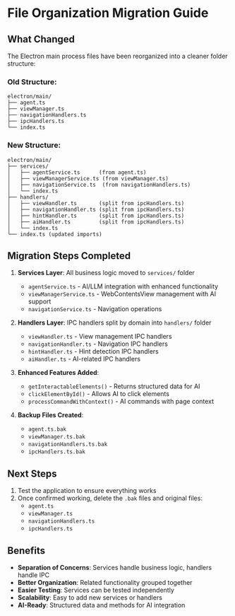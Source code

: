 # File Organization Migration Guide

## What Changed

The Electron main process files have been reorganized into a cleaner folder structure:

### Old Structure:
```
electron/main/
├── agent.ts
├── viewManager.ts
├── navigationHandlers.ts
├── ipcHandlers.ts
└── index.ts
```

### New Structure:
```
electron/main/
├── services/
│   ├── agentService.ts      (from agent.ts)
│   ├── viewManagerService.ts (from viewManager.ts)
│   ├── navigationService.ts  (from navigationHandlers.ts)
│   └── index.ts
├── handlers/
│   ├── viewHandler.ts       (split from ipcHandlers.ts)
│   ├── navigationHandler.ts (split from ipcHandlers.ts)
│   ├── hintHandler.ts       (split from ipcHandlers.ts)
│   ├── aiHandler.ts         (split from ipcHandlers.ts)
│   └── index.ts
└── index.ts (updated imports)
```

## Migration Steps Completed

1. **Services Layer**: All business logic moved to `services/` folder
   - `agentService.ts` - AI/LLM integration with enhanced functionality
   - `viewManagerService.ts` - WebContentsView management with AI support
   - `navigationService.ts` - Navigation operations

2. **Handlers Layer**: IPC handlers split by domain into `handlers/` folder
   - `viewHandler.ts` - View management IPC handlers
   - `navigationHandler.ts` - Navigation IPC handlers
   - `hintHandler.ts` - Hint detection IPC handlers
   - `aiHandler.ts` - AI-related IPC handlers

3. **Enhanced Features Added**:
   - `getInteractableElements()` - Returns structured data for AI
   - `clickElementById()` - Allows AI to click elements
   - `processCommandWithContext()` - AI commands with page context

4. **Backup Files Created**:
   - `agent.ts.bak`
   - `viewManager.ts.bak`
   - `navigationHandlers.ts.bak`
   - `ipcHandlers.ts.bak`

## Next Steps

1. Test the application to ensure everything works
2. Once confirmed working, delete the `.bak` files and original files:
   - `agent.ts`
   - `viewManager.ts`
   - `navigationHandlers.ts`
   - `ipcHandlers.ts`

## Benefits

- **Separation of Concerns**: Services handle business logic, handlers handle IPC
- **Better Organization**: Related functionality grouped together
- **Easier Testing**: Services can be tested independently
- **Scalability**: Easy to add new services or handlers
- **AI-Ready**: Structured data and methods for AI integration